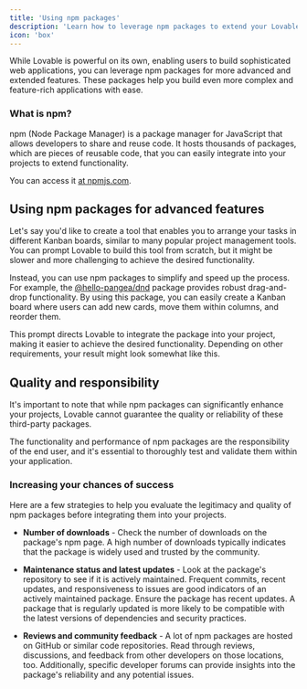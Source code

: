 ```yaml
---
title: 'Using npm packages'
description: 'Learn how to leverage npm packages to extend your Lovable applications with advanced features'
icon: 'box'
---
```


While Lovable is powerful on its own, enabling users to build sophisticated web applications, you can leverage npm packages for more advanced and extended features. These packages help you build even more complex and feature-rich applications with ease.

### **What is npm?**
npm (Node Package Manager) is a package manager for JavaScript that allows developers to share and reuse code. It hosts thousands of packages, which are pieces of reusable code, that you can easily integrate into your projects to extend functionality.

  You can access it [at npmjs.com](https://www.npmjs.com/).

## Using npm packages for advanced features

Let's say you'd like to create a tool that enables you to arrange your tasks in different Kanban boards, similar to many popular project management tools. You can prompt Lovable to build this tool from scratch, but it might be slower and more challenging to achieve the desired functionality.

Instead, you can use npm packages to simplify and speed up the process. For example, the [@hello-pangea/dnd](https://www.npmjs.com/package/@hello-pangea/dnd) package provides robust drag-and-drop functionality. By using this package, you can easily create a Kanban board where users can add new cards, move them within columns, and reorder them.

This prompt directs Lovable to integrate the package into your project, making it easier to achieve the desired functionality. Depending on other requirements, your result might look somewhat like this.

## Quality and responsibility

It's important to note that while npm packages can significantly enhance your projects, Lovable cannot guarantee the quality or reliability of these third-party packages.

The functionality and performance of npm packages are the responsibility of the end user, and it's essential to thoroughly test and validate them within your application.

### Increasing your chances of success

Here are a few strategies to help you evaluate the legitimacy and quality of npm packages before integrating them into your projects.

* **Number of downloads** - Check the number of downloads on the package's npm page. A high number of downloads typically indicates that the package is widely used and trusted by the community.

* **Maintenance status and latest updates** - Look at the package's repository to see if it is actively maintained. Frequent commits, recent updates, and responsiveness to issues are good indicators of an actively maintained package. Ensure the package has recent updates. A package that is regularly updated is more likely to be compatible with the latest versions of dependencies and security practices.

* **Reviews and community feedback** - A lot of npm packages are hosted on GitHub or similar code repositories. Read through reviews, discussions, and feedback from other developers on those locations, too. Additionally, specific developer forums can provide insights into the package's reliability and any potential issues.